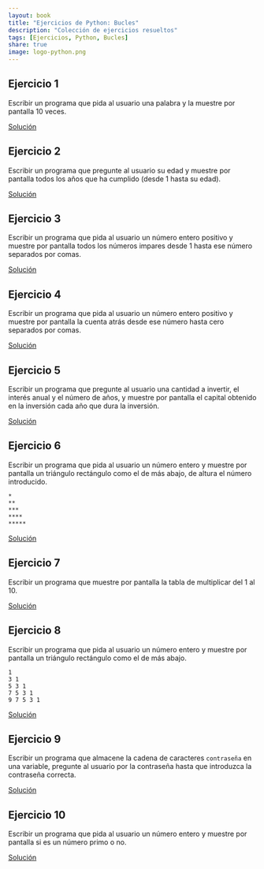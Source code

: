 ```yaml
---
layout: book
title: "Ejercicios de Python: Bucles"
description: "Colección de ejercicios resueltos"
tags: [Ejercicios, Python, Bucles]
share: true
image: logo-python.png
---
```


## Ejercicio 1

Escribir un programa que pida al usuario una palabra y la muestre por pantalla 10 veces.

<a href="https://colab.research.google.com/github/asalber/asalber.github.io/blob/master/python/ejercicios/soluciones/bucles/ejercicio1.ipynb" class="btn btn-info">Solución</a>

## Ejercicio 2

Escribir un programa que pregunte al usuario su edad y muestre por pantalla todos los años que ha cumplido (desde 1 hasta su edad).

<a href="https://nbviewer.jupyter.org/github/asalber/asalber.github.io/blob/master/python/ejercicios/soluciones/bucles/ejercicio2.ipynb" class="btn btn-info">Solución</a>

## Ejercicio 3

Escribir un programa que pida al usuario un número entero positivo y muestre por pantalla todos los números impares desde 1 hasta ese número separados por comas.

<a href="https://nbviewer.jupyter.org/github/asalber/asalber.github.io/blob/master/python/ejercicios/soluciones/bucles/ejercicio3.ipynb" class="btn btn-info">Solución</a>

## Ejercicio 4

Escribir un programa que pida al usuario un número entero positivo y muestre por pantalla la cuenta atrás desde ese número hasta cero separados por comas.

<a href="https://nbviewer.jupyter.org/github/asalber/asalber.github.io/blob/master/python/ejercicios/soluciones/bucles/ejercicio4.ipynb" class="btn btn-info">Solución</a>

## Ejercicio 5

Escribir un programa que pregunte al usuario una cantidad a invertir, el interés anual y el número de años, y muestre por pantalla el capital obtenido en la inversión cada año que dura la inversión.

<a href="https://nbviewer.jupyter.org/github/asalber/asalber.github.io/blob/master/python/ejercicios/soluciones/bucles/ejercicio5.ipynb" class="btn btn-info">Solución</a>

## Ejercicio 6

Escribir un programa que pida al usuario un número entero y muestre por pantalla un triángulo rectángulo como el de más abajo, de altura el número introducido.

```
*
**
***
****
*****
```

<a href="https://nbviewer.jupyter.org/github/asalber/asalber.github.io/blob/master/python/ejercicios/soluciones/bucles/ejercicio6.ipynb" class="btn btn-info">Solución</a>

## Ejercicio 7

Escribir un programa que muestre por pantalla la tabla de multiplicar del 1 al 10.

<a href="https://nbviewer.jupyter.org/github/asalber/asalber.github.io/blob/master/python/ejercicios/soluciones/bucles/ejercicio7.ipynb" class="btn btn-info">Solución</a>

## Ejercicio 8

Escribir un programa que pida al usuario un número entero y muestre por pantalla un triángulo rectángulo como el de más abajo.

```
1
3 1
5 3 1
7 5 3 1
9 7 5 3 1
```

<a href="https://nbviewer.jupyter.org/github/asalber/asalber.github.io/blob/master/python/ejercicios/soluciones/bucles/ejercicio8.ipynb" class="btn btn-info">Solución</a>

## Ejercicio 9

Escribir un programa que almacene la cadena de caracteres `contraseña` en una variable, pregunte al usuario por la contraseña hasta que introduzca la contraseña correcta.

<a href="https://nbviewer.jupyter.org/github/asalber/asalber.github.io/blob/master/python/ejercicios/soluciones/bucles/ejercicio9.ipynb" class="btn btn-info">Solución</a>

## Ejercicio 10

Escribir un programa que pida al usuario un número entero y muestre por pantalla si es un número primo o no.

<a href="https://nbviewer.jupyter.org/github/asalber/asalber.github.io/blob/master/python/ejercicios/soluciones/bucles/ejercicio10.ipynb" class="btn btn-info">Solución</a>
